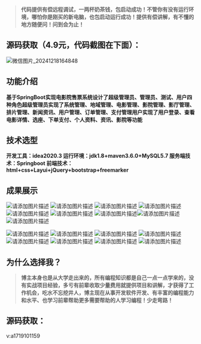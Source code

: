 > **代码提供有偿远程调试，一两杯奶茶钱，包启动成功！不管你有没有运行环境，哪怕你是刚买的新电脑，也包启动运行成功！提供有偿讲解，有不懂的地方随便问！问到会为止！**

## 源码获取（4.9元，代码截图在下面）：
![微信图片_20241218164848](https://github.com/user-attachments/assets/646b2784-afb8-47ee-a4d4-5ccc9f96b331)
## 功能介绍
**基于SpringBoot实现电影院售票系统设计了超级管理员、管理员、测试、用户四种角色超级管理员实现了系统管理、地域管理、电影管理、影院管理、影厅管理、排片管理、新闻资讯、用户管理、订单管理、支付管理用户实现了用户登录、查看电影详情、选座、下单支付、个人资料、资讯、影院等功能**
## 技术选型
**开发工具：idea2020.3
运行环境：jdk1.8+maven3.6.0+MySQL5.7
服务端技术：Springboot
前端技术：html+css+Layui+jQuery+bootstrap+freemarker**
## 成果展示

![请添加图片描述](https://i-blog.csdnimg.cn/direct/686c852d43b144cf8e27e5e1c63cdcce.png)
![请添加图片描述](https://i-blog.csdnimg.cn/direct/4d64f0a1423b490593f8143b2ea752a7.png)
![请添加图片描述](https://i-blog.csdnimg.cn/direct/fdd36d32d9bb4099b58a6e775023ca6a.png)
![请添加图片描述](https://i-blog.csdnimg.cn/direct/684479bfd36a4a5993e040802a43ed5f.png)
![请添加图片描述](https://i-blog.csdnimg.cn/direct/b184d1b564f842cb99f55f494a10aaea.png)
![请添加图片描述](https://i-blog.csdnimg.cn/direct/58c46ed4c0b44f669377f4901fca0b81.png)
![请添加图片描述](https://i-blog.csdnimg.cn/direct/1754f8f1048846f28d22ba98aa4b8eed.png)![请添加图片描述](https://i-blog.csdnimg.cn/direct/b910bf7adfd94dcba252b876a328e3d5.png)
![请添加图片描述](https://i-blog.csdnimg.cn/direct/14bc33d442be470b8f44cb661e5517a7.png)

![请添加图片描述](https://i-blog.csdnimg.cn/direct/969f531c24c8458d98eab5b8348a69c8.png)
![请添加图片描述](https://i-blog.csdnimg.cn/direct/9d9d0c7b515145f8952fa3d3a0f1bebe.png)
![请添加图片描述](https://i-blog.csdnimg.cn/direct/506d680418d74a2387c1277d0944783e.png)
![请添加图片描述](https://i-blog.csdnimg.cn/direct/2f75bfd4b4294204a7d95adf633415d7.png)
![请添加图片描述](https://i-blog.csdnimg.cn/direct/cb27c80706bf43fb8c3955236c9f617f.png)
![请添加图片描述](https://i-blog.csdnimg.cn/direct/95269ab63bfc47e2907d69fb3afc6bd5.png)
![请添加图片描述](https://i-blog.csdnimg.cn/direct/deee3db8e0aa42edab9b3f1341f3baf0.png)
![请添加图片描述](https://i-blog.csdnimg.cn/direct/7f91b15893f145568e7c5f09ea7b229f.png)
## 为什么选择我？

> **博主本身也是从大学走出来的，所有编程知识都是自己一点一点学来的，没有实战项目经验，多亏有前辈收取少量费用就提供项目和讲解，才获得了工作机会，吃水不忘挖井人，博主现在从事开发软件开发、有丰富的编程能力和水平、也学习前辈帮助更多需要帮助的人学习编程！少走弯路！**

## 源码获取：
v:a1719101159
